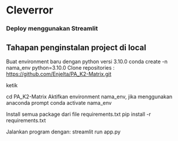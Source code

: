 # Cleverror
### Deploy menggunakan Streamlit

## Tahapan penginstalan project di local
Buat environment baru dengan python versi 3.10.0
conda create -n nama_env python=3.10.0
Clone repositories : https://github.com/Enjelta/PA_K2-Matrix.git


ketik

cd PA_K2-Matrix
Aktifkan environment nama_env, jika menggunakan anaconda prompt
conda activate nama_env

Install semua package dari file requirements.txt
pip install -r requirements.txt

Jalankan program dengan: streamlit run app.py
